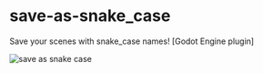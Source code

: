 # save-as-snake_case
Save your scenes with snake_case names! [Godot Engine plugin]

![save as snake case](https://user-images.githubusercontent.com/16458555/135377076-e5ef3547-5334-4379-9cde-f4b4ccea77de.JPG)
